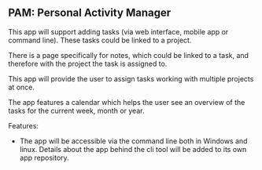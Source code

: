 ## PAM: Personal Activity Manager

This app will support adding tasks (via web interface, mobile app or command line). These tasks could be linked to a project.

There is a page specifically for notes, which could be linked to a task, and therefore with the project the task is assigned to.

This app will provide the user to assign tasks working with multiple projects at once.

The app features a calendar which helps the user see an overview of the tasks for the current week, month or year.

Features:
* The app will be accessible via the command line both in Windows and linux. Details about the app behind the cli tool will be added to its own app repository. 
